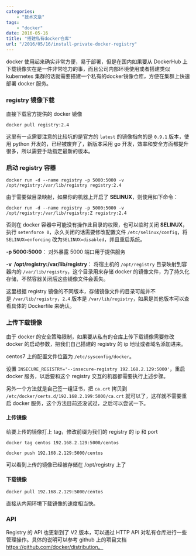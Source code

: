 ```yaml
---
categories:
    - "技术文章"
tags:
    - "docker"
date: 2016-05-16
title: "搭建私有docker仓库"
url: "/2016/05/16/install-private-docker-registry"
---
```


docker 使用起来确实非常方便，易于部署，但是在国内如果要从 DockerHub 上下载镜像实在是一件非常吃力的事，而且公司内部环境使用或者搭建类似 kubernetes 集群的话就需要搭建一个私有的docker镜像仓库，方便在集群上快速部署 docker 服务。

<!--more-->

### registry 镜像下载

直接下载官方提供的 docker 镜像

`docker pull registry:2.4`

这里有一点需要注意的比较坑的是官方的 `latest` 的镜像指向的是 `0.9.1` 版本，使用 python 开发的，已经被废弃了，新版本采用 go 开发，效率和安全方面都提升很多，所以需要手动指定最新的版本。

### 启动 registry 容器

`docker run -d --name registry -p 5000:5000 -v /opt/registry:/var/lib/registry registry:2.4`

由于需要做目录映射，如果你的机器上开启了 **SELINUX**，则使用如下命令：

`docker run -d --name registry -p 5000:5000 -v /opt/registry:/var/lib/registry:Z registry:2.4`

否则在 docker 容器中可能没有操作此目录的权限，也可以临时关闭 **SELINUX**，执行 `setenforce 0`，永久关闭的话需要修改配置文件 `/etc/selinux/config`，将 `SELINUX=enforcing` 改为`SELINUX=disabled`，并且重启系统。

**-p 5000:5000**： 对外暴露 5000 端口用于提供服务

**-v  /opt/registry:/var/lib/registry**： 将宿主机的 `/opt/registry` 目录映射到容器内的 `/var/lib/registry`，这个目录用来存储 docker 的镜像文件，为了持久化存储，不然容器关闭后这些镜像文件会丢失。

这里根据 registry 镜像的不同版本，存储镜像文件的目录可能并不是 `/var/lib/registry`，`2.4` 版本是 `/var/lib/registry`，如果是其他版本可以查看具体的 Dockerfile 来确认。

### 上传下载镜像

由于 docker 的安全策略限制，如果要从私有的仓库上传下载镜像需要修改 docker 的启动参数，把我们自己搭建的 registry 的 ip 地址或者域名添加进来。

centos7 上的配置文件位置为 `/etc/sysconfig/docker`。

设置 `INSECURE_REGISTRY='--insecure-registry 192.168.2.129:5000'`，重启 docker 服务，以后要和这个 registry 交互的机器都需要执行上述步骤。

另外一个方法就是自己签一组证书，把 `ca.crt` 拷贝到 `/etc/docker/certs.d/192.168.2.199:5000/ca.crt` 就可以了，这样就不需要重启 docker 服务，这个方法目前还没试过，之后可以尝试一下。

#### 上传镜像

给要上传的镜像打上 tag，修改前缀为我们的 registry 的 ip 和 port

`docker tag centos 192.168.2.129:5000/centos`

`docker push 192.168.2.129:5000/centos`

可以看到上传的镜像已经被存储在 /opt/registry 上了

#### 下载镜像

`docker pull 192.168.2.129:5000/centos`

直接从内网环境下载镜像的速度相当快。

### API

Registry 的 API 也更新到了 V2 版本，可以通过 HTTP API 对私有仓库进行一些管理操作。具体的说明可以参考 github 上的项目文档 https://github.com/docker/distribution。
